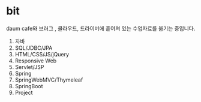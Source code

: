# bit
daum cafe와 브러그 , 클라우드, 드라이버에 흩어져 있는 수업자료를 옮기는 중입니다.


1. 자바
2. SQL/JDBC/JPA
3. HTML/CSS/JS/jQuery
4. Responsive Web
5. Servlet/JSP
6. Spring
7. SpringWebMVC/Thymeleaf
8. SpringBoot
9. Project 

